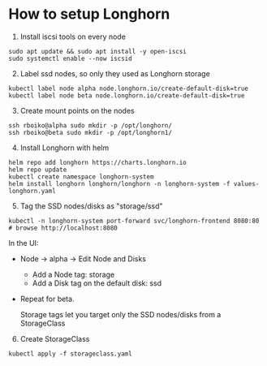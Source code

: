 # How to setup Longhorn

1. Install iscsi tools on every node

```
sudo apt update && sudo apt install -y open-iscsi
sudo systemctl enable --now iscsid
```

2. Label ssd nodes, so only they used as Longhorn storage

```
kubectl label node alpha node.longhorn.io/create-default-disk=true
kubectl label node beta node.longhorn.io/create-default-disk=true
```

3. Create mount points on the nodes

```
ssh rboiko@alpha sudo mkdir -p /opt/longhorn/
ssh rboiko@beta sudo mkdir -p /opt/longhorn1/
```

4. Install Longhorn with helm

```
helm repo add longhorn https://charts.longhorn.io
helm repo update
kubectl create namespace longhorn-system
helm install longhorn longhorn/longhorn -n longhorn-system -f values-longhorn.yaml
```

5. Tag the SSD nodes/disks as "storage/ssd"

```
kubectl -n longhorn-system port-forward svc/longhorn-frontend 8080:80
# browse http://localhost:8080
```

In the UI:

- Node → alpha → Edit Node and Disks
  - Add a Node tag: storage
  - Add a Disk tag on the default disk: ssd
- Repeat for beta.

  Storage tags let you target only the SSD nodes/disks from a StorageClass

6. Create StorageClass

```
kubectl apply -f storageclass.yaml
```
